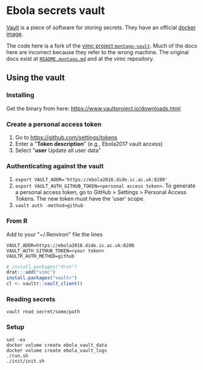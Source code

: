 # Ebola secrets vault

[Vault](https://www.vaultproject.io/) is a piece of software for storing secrets. They have an official [docker image](https://hub.docker.com/_/vault/).

The code here is a fork of the [vimc project `montagu-vault`](https://github.com/vimc/montagu-vault).  Much of the docs here are incorrect because they refer to the wrong machine.  The original docs exist at [`README.montagu.md`](README.montagu.md) and at the vimc repository.

## Using the vault

### Installing

Get the binary from here: https://www.vaultproject.io/downloads.html

### Create a personal access token

1. Go to https://github.com/settings/tokens
2. Enter a "**Token description**" (e.g., Ebola2017 vault access)
3. Select "**user** Update all user data"

### Authenticating against the vault

1. `export VAULT_ADDR='https://ebola2018.dide.ic.ac.uk:8200'`
2. `export VAULT_AUTH_GITHUB_TOKEN=<personal access token>`. To generate a 
   personal access token, go to GitHub > Settings > Personal Access Tokens. The
   new token must have the 'user' scope.
3. `vault auth -method=github`


### From R

Add to your "~/.Renviron" file the lines

```
VAULT_ADDR=https://ebola2018.dide.ic.ac.uk:8200
VAULT_AUTH_GITHUB_TOKEN=<your token>
VAULTR_AUTH_METHOD=github
```

```r
# install.packages("drat")
drat:::add("vimc")
install.packages("vaultr")
cl <- vaultr::vault_client()
```

### Reading secrets

```
vault read secret/some/path
```

### Setup

```
set -ex
docker volume create ebola_vault_data
docker volume create ebola_vault_logs
./run.sh
./init/init.sh
```
